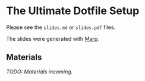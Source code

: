 # The Ultimate Dotfile Setup

Please see the `slides.md` or `slides.pdf` files.

The slides were generated with [Marp](https://yhatt.github.io/marp/).

## Materials

_TODO: Materials incoming._
